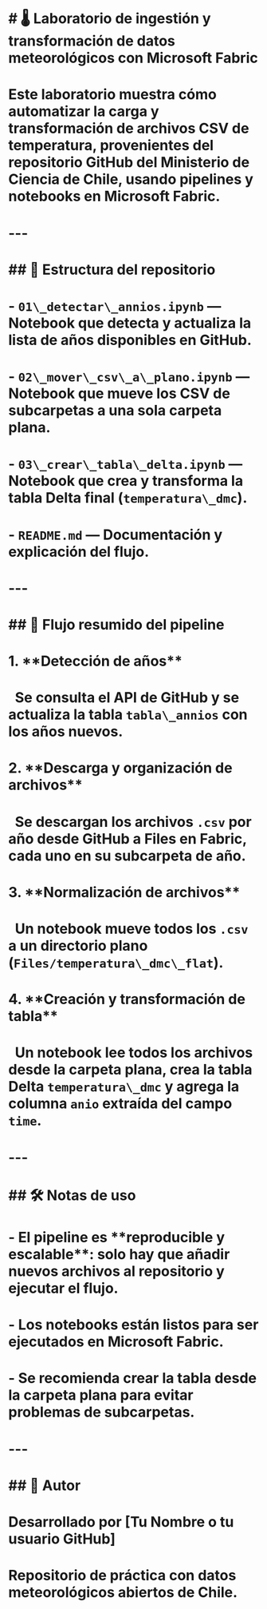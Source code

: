 # \# 🌡️ Laboratorio de ingestión y transformación de datos meteorológicos con Microsoft Fabric

# 

# Este laboratorio muestra cómo automatizar la carga y transformación de archivos CSV de temperatura, provenientes del repositorio GitHub del Ministerio de Ciencia de Chile, usando pipelines y notebooks en Microsoft Fabric.

# 

# ---

# 

# \## 📁 Estructura del repositorio

# 

# \- `01\_detectar\_annios.ipynb` — Notebook que detecta y actualiza la lista de años disponibles en GitHub.

# \- `02\_mover\_csv\_a\_plano.ipynb` — Notebook que mueve los CSV de subcarpetas a una sola carpeta plana.

# \- `03\_crear\_tabla\_delta.ipynb` — Notebook que crea y transforma la tabla Delta final (`temperatura\_dmc`).

# \- `README.md` — Documentación y explicación del flujo.

# 

# ---

# 

# \## 🔗 Flujo resumido del pipeline

# 

# 1\. \*\*Detección de años\*\*  

# &nbsp;  Se consulta el API de GitHub y se actualiza la tabla `tabla\_annios` con los años nuevos.

# 

# 2\. \*\*Descarga y organización de archivos\*\*  

# &nbsp;  Se descargan los archivos `.csv` por año desde GitHub a Files en Fabric, cada uno en su subcarpeta de año.

# 

# 3\. \*\*Normalización de archivos\*\*  

# &nbsp;  Un notebook mueve todos los `.csv` a un directorio plano (`Files/temperatura\_dmc\_flat`).

# 

# 4\. \*\*Creación y transformación de tabla\*\*  

# &nbsp;  Un notebook lee todos los archivos desde la carpeta plana, crea la tabla Delta `temperatura\_dmc` y agrega la columna `anio` extraída del campo `time`.

# 

# ---

# 

# \## 🛠️ Notas de uso

# 

# \- El pipeline es \*\*reproducible y escalable\*\*: solo hay que añadir nuevos archivos al repositorio y ejecutar el flujo.

# \- Los notebooks están listos para ser ejecutados en Microsoft Fabric.

# \- Se recomienda crear la tabla desde la carpeta plana para evitar problemas de subcarpetas.

# 

# ---

# 

# \## 🚀 Autor

# 

# Desarrollado por \[Tu Nombre o tu usuario GitHub]  

# Repositorio de práctica con datos meteorológicos abiertos de Chile.

# 



